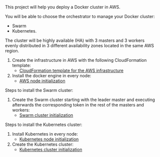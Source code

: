 This project will help you deploy a Docker cluster in AWS.

You will be able to choose the orchestrator to manage your Docker cluster:
* Swarm
* Kubernetes.

The cluster will be highly available (HA) with 3 masters and 3 workers evenly distributed in 3 different availability zones located in the same AWS region.

1. Create the infrastructure in AWS with the following CloudFormation template: 
   * [CloudFormation template for the AWS infrastructure](etc/aws/http-3.yaml)
1. Install the docker engine in every node:
   * [AWS node initialization](bin/aws-node-ami.sh)

Steps to install the Swarm cluster:
1. Create the Swarm cluster starting with the leader master and executing afterwards the corresponding token in the rest of the masters and workers: 
   * [Swarm cluster initialization](bin/cluster-swarm-init.sh)

Steps to install the Kubernetes cluster:
1. Install Kubernetes in every node: 
   * [Kubernetes node initialization](bin/cluster-kubernetes-install.sh)
1. Create the Kubernetes cluster: 
   * [Kubernetes cluster initialization](cluster-kubernetes.md)
